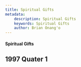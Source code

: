 ```yaml
---
title: Spiritual Gifts
metadata:
    description: Spiritual Gifts
    keywords: Spiritual Gifts
    author: Brian Onang'o
---
```


#### Spiritual Gifts

## 1997 Quater 1
